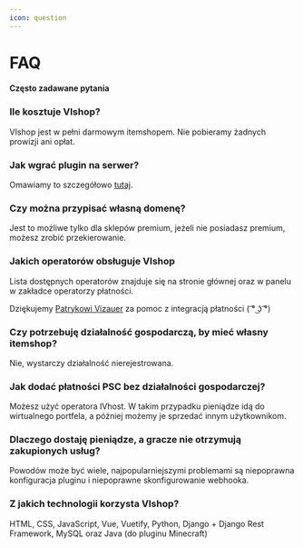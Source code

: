```yaml
---
icon: question
---
```


# FAQ
#### Często zadawane pytania

### Ile kosztuje VIshop?
VIshop jest w pełni darmowym itemshopem. Nie pobieramy żadnych prowizji ani opłat.


### Jak wgrać plugin na serwer?
Omawiamy to szczegółowo [tutaj](https://wiki.vishop.pl/plugin/#instalacja).


### Czy można przypisać własną domenę?
Jest to możliwe tylko dla sklepów premium, jeżeli nie posiadasz premium, możesz zrobić przekierowanie.


### Jakich operatorów obsługuje VIshop
Lista dostępnych operatorów znajduje się na stronie głównej oraz w panelu w zakładce operatorzy płatności.

Dziękujemy <a href="https://patryqhyper.pl" target="_blank" rel="nofollow noopener">Patrykowi Vizauer</a> za pomoc z integracją płatności ( ͡° ͜ʖ ͡°)

### Czy potrzebuję działalność gospodarczą, by mieć własny itemshop?
Nie, wystarczy działalność nierejestrowana.


### Jak dodać płatności PSC bez działalności gospodarczej?
Możesz użyć operatora IVhost. W takim przypadku pieniądze idą do wirtualnego portfela, a później możemy je sprzedać innym użytkownikom.


### Dlaczego dostaję pieniądze, a gracze nie otrzymują zakupionych usług?
Powodów może być wiele, najpopularniejszymi problemami są niepoprawna konfiguracja pluginu i niepoprawne skonfigurowanie webhooka.

### Z jakich technologii korzysta VIshop?
HTML, CSS, JavaScript, Vue, Vuetify, Python, Django + Django Rest Framework, MySQL oraz Java (do pluginu Minecraft)
